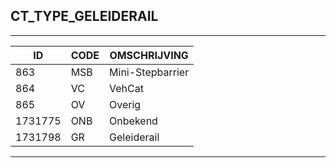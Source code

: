 ## CT_TYPE_GELEIDERAIL

***

|ID                              	|CODE          	|OMSCHRIJVING|
|------                          	|----          	|-----    |
|863|MSB|Mini-Stepbarrier|
|864|VC|VehCat|
|865|OV|Overig|
|1731775|ONB|Onbekend|
|1731798|GR|Geleiderail|


***
